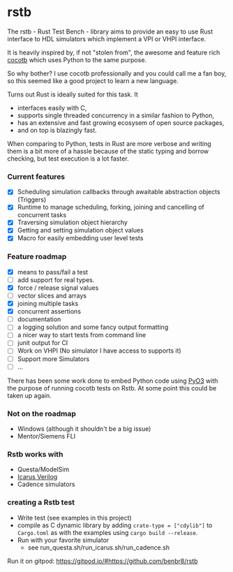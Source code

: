 # rstb
The rstb - Rust Test Bench - library aims to provide an easy to use Rust interface to HDL simulators which implement a VPI or VHPI interface.

It is heavily inspired by, if not "stolen from", the awesome and feature rich [cocotb](https://github.com/cocotb/cocotb) which uses Python to the same purpose.

So why bother? I use cocotb professionally and you could call me a fan boy, so this seemed like a good project to learn a new language.

Turns out Rust is ideally suited for this task. It
* interfaces easily with C,
* supports single threaded concurrency in a similar fashion to Python,
* has an extensive and fast growing ecosysem of open source packages,
* and on top is blazingly fast.

When comparing to Python, tests in Rust are more verbose and writing them is a bit more of a hassle because of the static typing and borrow checking, but test execution is a lot faster.

### Current features
- [x] Scheduling simulation callbacks through awaitable abstraction objects (Triggers)
- [x] Runtime to manage scheduling, forking, joining and cancelling of concurrent tasks
- [x] Traversing simulation object hierarchy
- [x] Getting and setting simulation object values
- [x] Macro for easily embedding user level tests

### Feature roadmap
- [x] means to pass/fail a test
- [ ] add support for real types.
- [x] force / release signal values
- [ ] vector slices and arrays
- [x] joining multiple tasks
- [x] concurrent assertions
- [ ] documentation
- [ ] a logging solution and some fancy output formatting
- [ ] a nicer way to start tests from command line
- [ ] junit output for CI
- [ ] Work on VHPI (No simulator I have access to supports it)
- [ ] Support more Simulators
- [ ] ...

There has been some work done to embed Python code using [PyO3](https://github.com/PyO3/pyo3) with the purpose of running cocotb tests on Rstb. At some point this could be taken up again.

### Not on the roadmap
* Windows (although it shouldn't be a big issue)
* Mentor/Siemens FLI

### Rstb works with
* Questa/ModelSim
* [Icarus Verilog](https://github.com/steveicarus/iverilog)
* Cadence simulators

### creating a Rstb test
* Write test (see examples in this project)
* compile as C dynamic library by adding `crate-type = ["cdylib"]` to `Cargo.toml` as with the examples using `cargo build --release`.
* Run with your favorite simulator
  * see run_questa.sh/run_icarus.sh/run_cadence.sh

Run it on gitpod: https://gitpod.io/#https://github.com/benbr8/rstb

